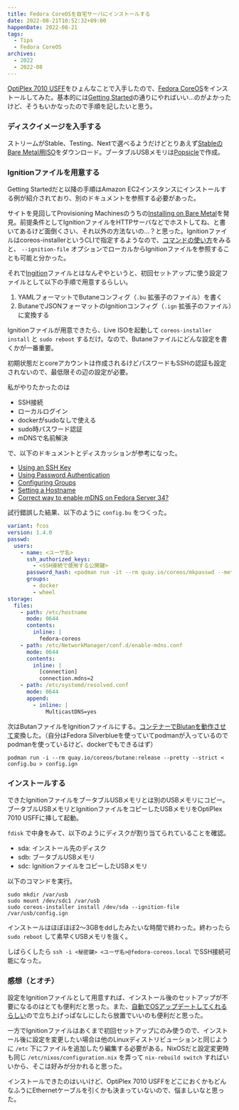 ```yaml
---
title: Fedora CoreOSを自宅サーバにインストールする
date: 2022-08-21T10:52:32+09:00
happenDate: 2022-08-21
tags:
  - Tips
  - Fedora CoreOS
archives:
  - 2022
  - 2022-08
---
```


[OptiPlex 7010 USFF](https://www.dell.com/support/home/ja-jp/product-support/product/optiplex-7010/docs)をひょんなことで入手したので、[Fedora CoreOS](https://getfedora.org/ja/coreos?stream=stable)をインストールしてみた。基本的には[Getting Started](https://docs.fedoraproject.org/en-US/fedora-coreos/getting-started/)の通りにやればいい…のがよかったけど、そうもいかなったので手順を記したいと思う。

### ディスクイメージを入手する

ストリームがStable、Testing、Nextで選べるようだけどとりあえず[StableのBare Metal用ISO](https://getfedora.org/ja/coreos/download?tab=metal_virtualized&stream=stable&arch=x86_64)をダウンロード。ブータブルUSBメモリは[Popsicle](https://github.com/pop-os/popsicle)で作成。

### Ignitionファイルを用意する

Getting Startedだと以降の手順はAmazon EC2インスタンスにインストールする例が紹介されており、別のドキュメントを参照する必要があった。

サイトを見回してProvisioning Machinesのうちの[Installing on Bare Metal](https://docs.fedoraproject.org/en-US/fedora-coreos/bare-metal/)を発見。前提条件としてIgnitionファイルをHTTPサーバなどでホストしてね、と書いてあるけど面倒くさい、それ以外の方法ないの…？と思った。Ignitionファイルはcoreos-installerというCLIで指定するようなので、[コマンドの使い方](https://coreos.github.io/coreos-installer/cmd/install/)をみると、 `--ignition-file` オプションでローカルからIgnitionファイルを参照することも可能と分かった。

それで[Ingition](https://docs.fedoraproject.org/en-US/fedora-coreos/producing-ign/)ファイルとはなんぞやというと、初回セットアップに使う設定ファイルとして以下の手順で用意するらしい。

1. YAMLフォーマットでButaneコンフィグ（`.bu` 拡張子のファイル）を書く
2. ButaneでJSONフォーマットのIgnitionコンフィグ（`.ign` 拡張子のファイル）に変換する

Ignitionファイルが用意できたら、Live ISOを起動して `coreos-installer install` と `sudo reboot` するだけ。なので、Butaneファイルにどんな設定を書くかが一番重要。


初期状態だとcoreアカウントは作成されるけどパスワードもSSHの認証も設定されないので、最低限その辺の設定が必要。

私がやりたかったのは

- SSH接続
- ローカルログイン
- dockerがsudoなしで使える
- sudo時パスワード認証
- mDNSで名前解決

で、以下のドキュメントとディスカッションが参考になった。

- [Using an SSH Key](https://docs.fedoraproject.org/en-US/fedora-coreos/authentication/#_using_an_ssh_key)
- [Using Password Authentication](https://docs.fedoraproject.org/en-US/fedora-coreos/authentication/#_using_password_authentication)
- [Configuring Groups](https://docs.fedoraproject.org/en-US/fedora-coreos/authentication/#_configuring_groups)
- [Setting a Hostname](https://docs.fedoraproject.org/en-US/fedora-coreos/hostname/)
- [Correct way to enable mDNS on Fedora Server 34?](https://discussion.fedoraproject.org/t/correct-way-to-enable-mdns-on-fedora-server-34/34641)

試行錯誤した結果、以下のように `config.bu` をつくった。

```yaml
variant: fcos
version: 1.4.0
passwd:
  users:
    - name: <ユーザ名>
      ssh_authorized_keys:
        - <SSH接続で使用する公開鍵>
      password_hash: <podman run -it --rm quay.io/coreos/mkpasswd --method=yescryptして得られるハッシュ>
      groups:
        - docker
        - wheel
storage:
  files:
    - path: /etc/hostname
      mode: 0644
      contents:
        inline: |
          fedora-coreos
    - path: /etc/NetworkManager/conf.d/enable-mdns.conf
      mode: 0644
      contents:
        inline: |
          [connection]
          connection.mdns=2
    - path: /etc/systemd/resolved.conf
      mode: 0644
      append:
        - inline: |
            MulticastDNS=yes
```

次はButanファイルをIgnitionファイルにする。[コンテナーでBlutanを動作させて](https://docs.fedoraproject.org/en-US/fedora-coreos/producing-ign/#_via_a_container_with_podman_or_docker)変換した。（自分はFedora Silverblueを使っていてpodmanが入っているのでpodmanを使っているけど、dockerでもできるはず）

```shell
podman run -i --rm quay.io/coreos/butane:release --pretty --strict < config.bu > config.ign
```

### インストールする

できたIgnitionファイルをブータブルUSBメモリとは別のUSBメモリにコピー。ブータブルUSBメモリとIgnitionファイルをコピーしたUSBメモリをOptiPlex 7010 USFFに挿して起動。

`fdisk` で中身をみて、以下のようにディスクが割り当てられていることを確認。

- sda: インストール先のディスク
- sdb: ブータブルUSBメモリ
- sdc: IgnitionファイルをコピーしたUSBメモリ

以下のコマンドを実行。

```shell
sudo mkdir /var/usb
sudo mount /dev/sdc1 /var/usb
sudo coreos-installer install /dev/sda --ignition-file /var/usb/config.ign
```

インストールはほぼほぼ2～3GBをddしたみたいな時間で終わった。終わったら `sudo reboot` して素早くUSBメモリを抜く。

しばらくしたら `ssh -i <秘密鍵> <ユーザ名>@fedora-coreos.local` でSSH接続可能になった。

### 感想（とオチ）

設定をIgnitionファイルとして用意すれば、インストール後のセットアップが不要になるのはとても便利だと思った。また、[自動でOSアップデートしてくれるらしい](https://docs.fedoraproject.org/en-US/fedora-coreos/auto-updates/)ので立ち上げっぱなしにしたら放置でいいのも便利だと思った。

一方でIgnitionファイルはあくまで初回セットアップにのみ使うので、インストール後に設定を変更したい場合は他のLinuxディストリビューションと同じように `/etc` 下にファイルを追加したり編集する必要がある。NixOSだと設定変更時も同じ `/etc/nixos/configuration.nix` を弄って `nix-rebuild switch` すればいいから、そこは好みが分かれると思った。

インストールできたのはいいけど、OptiPlex 7010 USFFをどこにおくかもどんなふうにEthernetケーブルを引くかも決まっていないので、悩ましいなと思った。
